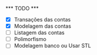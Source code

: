 *** TODO ***
- [x] Transações das contas
- [x] Modelagem das contas
- [ ] Listagem das contas
- [ ] Polimorfismo
- [ ] Modelagem banco ou Usar STL